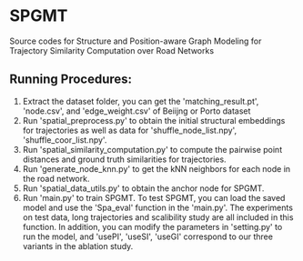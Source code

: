 # SPGMT

Source codes for Structure and Position-aware Graph Modeling for Trajectory Similarity Computation over Road Networks

## Running Procedures:

1. Extract the dataset folder, you can get the 'matching_result.pt', 'node.csv', and 'edge_weight.csv' of Beiijng or Porto dataset
2. Run 'spatial_preprocess.py' to obtain the initial structural embeddings for trajectories as well as data for 'shuffle_node_list.npy', 'shuffle_coor_list.npy'.
3. Run 'spatial_similarity_computation.py' to compute the pairwise point distances and ground truth similarities for trajectories.
4. Run 'generate_node_knn.py' to get the kNN neighbors for each node in the road network.
5. Run 'spatial_data_utils.py' to obtain the anchor node for SPGMT.
6. Run 'main.py' to train SPGMT. To test SPGMT, you can load the saved model and use the 'Spa_eval' function in the 'main.py'. The experiments on test data, long trajectories and scalibility study are all included in this function. In addition, you can modify the parameters in 'setting.py' to run the model, and 'usePI', 'useSI', 'useGI' correspond to our three variants in the ablation study.
